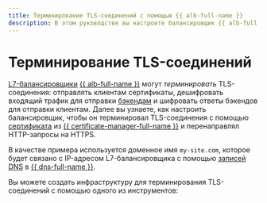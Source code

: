 ```yaml
---
title: Терминирование TLS-соединений с помощью {{ alb-full-name }}
description: В этом руководстве вы настроите балансировщик {{ alb-full-name }}, чтобы он терминировал TLS-соединения с помощью сертификата из {{ certificate-manager-full-name }} и перенаправлял HTTP-запросы на HTTPS.
---
```


# Терминирование TLS-соединений


[L7-балансировщики](../../application-load-balancer/concepts/application-load-balancer.md) [{{ alb-full-name }}](../../application-load-balancer/) могут _терминировать_ TLS-соединения: отправлять клиентам сертификаты, дешифровать входящий трафик для отправки [бэкендам](../../application-load-balancer/concepts/backend-group.md) и шифровать ответы бэкендов для отправки клиентам. Далее вы узнаете, как настроить балансировщик, чтобы он терминировал TLS-соединения с помощью [сертификата](../../certificate-manager/concepts/index.md) из [{{ certificate-manager-full-name }}](../../certificate-manager/) и перенаправлял HTTP-запросы на HTTPS.

В качестве примера используется доменное имя `my-site.com`, которое будет связано с IP-адресом L7-балансировщика с помощью [записей DNS](../../dns/concepts/resource-record.md) в [{{ dns-full-name }}](../../dns/).

Вы можете создать инфраструктуру для терминирования TLS-соединений с помощью одного из инструментов:
